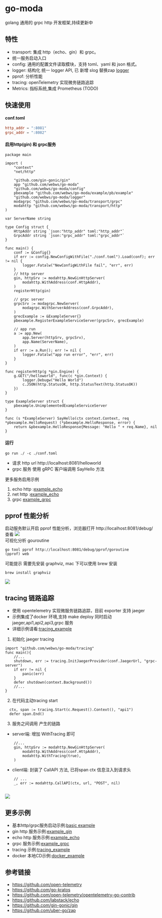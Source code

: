 # go-moda
 golang 通用的 grpc http 开发框架,持续更新中
## 特性
- transport: 集成 http（echo、gin）和 grpc。
- 统一服务启动入口
- config:    通用的配置文件读取模块，支持 toml、yaml 和 json 格式。
- logger:    结构化 统一 logger API, 已 新增 slog 替换zap [logger](./logger/)
- pprof:	 分析性能
- tracing:   openTelemetry 实现微务链路追踪
- Metrics:   指标系统,集成 Prometheus (TODO)
## 快速使用
#### conf.toml
```toml
http_addr = ":8081"
grpc_addr = ":8082"
```
#### 启用http(gin) 和 grpc服务

``` golang
package main

import (
	"context"
	"net/http"

	"github.com/gin-gonic/gin"
	app "github.com/webws/go-moda"
	"github.com/webws/go-moda/config"
	pbexample "github.com/webws/go-moda/example/pb/example"
	"github.com/webws/go-moda/logger"
	modagrpc "github.com/webws/go-moda/transport/grpc"
	modahttp "github.com/webws/go-moda/transport/http"
)

var ServerName string

type Config struct {
	HttpAddr string `json:"http_addr" toml:"http_addr"`
	GrpcAddr string `json:"grpc_addr" toml:"grpc_addr"`
}

func main() {
	conf := &Config{}
	if err := config.NewConfigWithFile("./conf.toml").Load(conf); err != nil {
		logger.Fatalw("NewConfigWithFile fail", "err", err)
	}
	// http server
	gin, httpSrv := modahttp.NewGinHttpServer(
		modahttp.WithAddress(conf.HttpAddr),
	)
	registerHttp(gin)

	// grpc server
	grpcSrv := modagrpc.NewServer(
		modagrpc.WithServerAddress(conf.GrpcAddr),
	)
	grecExample := &ExampleServer{}
	pbexample.RegisterExampleServiceServer(grpcSrv, grecExample)

	// app run
	a := app.New(
		app.Server(httpSrv, grpcSrv),
		app.Name(ServerName),
	)
	if err := a.Run(); err != nil {
		logger.Fatalw("app run error", "err", err)
	}
}

func registerHttp(g *gin.Engine) {
	g.GET("/helloworld", func(c *gin.Context) {
		logger.Debugw("Hello World")
		c.JSON(http.StatusOK, http.StatusText(http.StatusOK))
	})
}

type ExampleServer struct {
	pbexample.UnimplementedExampleServiceServer
}

func (s *ExampleServer) SayHello(ctx context.Context, req *pbexample.HelloRequest) (*pbexample.HelloResponse, error) {
	return &pbexample.HelloResponse{Message: "Hello " + req.Name}, nil
}

```

#### 运行
```shell
go run ./ -c ./conf.toml
``````
* 请求 http url http://localhost:8081/helloworld  
* grpc 服务 使用 gRPC 客户端调用 SayHello 方法

更多服务启用示例
1. echo http :[example_echo](./example/echohttp/)
2. net http :[example_echo](./example/nethttp/)
3. grpc [example_grpc](./example/grpc/)
## pprof 性能分析
启动服务默认开启 pprof 性能分析，浏览器打开 http://localhost:8081/debug/ 查看
![](images/2023-05-13-11-02-02.png)  
可视化分析 gouroutine
```shell
go tool pprof http://localhost:8081/debug/pprof/goroutine
(pprof) web
```
可能提示 需要先安装 graphviz, mac 下可以使用 brew 安装
```shell
brew install graphviz
```
![](images/2023-05-13-11-04-41.png)

## tracing 链路追踪
* 使用 opentelemetry 实现微服务链路追踪，目前 exporter 支持 jaeger 
* 示例集成了docker 环境,支持 make deploy 同时启动 jaeger,api1,api2,api3,grpc 服务
* 详细示例请看:[tracing_example](./example/tracing/moda_tracing/)

1. 初始化 jaeger tracing  
```
import "github.com/webws/go-moda/tracing"
func main(){
    //...
    shutdown, err := tracing.InitJaegerProvider(conf.JaegerUrl, "grpc-server")
	if err != nil {
		panic(err)
	}
	defer shutdown(context.Background())
    //...
}
```
2. 在代码主动tracing start
```
  ctx, span := tracing.Start(c.Request().Context(), "api1")
  defer span.End()
```
3. 服务之间调用 产生的链路
   
*  server端: 增加 WithTracing 即可
```
    //...
    gin, httpSrv := modahttp.NewGinHttpServer(
		modahttp.WithAddress(conf.HttpAddr),
		modahttp.WithTracing(true),
	)
```
 * client端:  封装了 CallAPI 方法, 已将span ctx 信息注入到请求头
```
    // ...
    _, err := modahttp.CallAPI(ctx, url, "POST", nil)
		
```


![](./example/tracing/moda_tracing/images/2023-05-13-23-02-24.png)
## 更多示例
* 基本http/grpc服务启动示例:[basic example](./example/basic/)
* gin http 服务示例:[example_gin](./example/ginhttp/)
* echo http 服务示例:[example_echo](./example/echohttp/)
* grpc 服务示例:[example_grpc](./example/grpc/)
* tracing 示例:[tracing_example](./example/tracing/moda_tracing/)
* docker 本地CD示例:[docker_example](./example/tracing/moda_tracing/)
## 参考链接
* https://github.com/open-telemetry
* https://github.com/go-kratos
* https://github.com/open-telemetry/opentelemetry-go-contrib
* https://github.com/labstack/echo
* https://github.com/gin-gonic/gin
* https://github.com/uber-go/zap